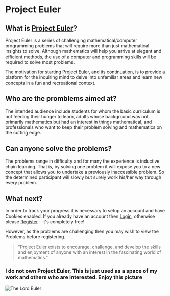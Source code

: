 # Project Euler 
## What is [Project Euler](https://projecteuler.net/about)?

Project Euler is a series of challenging mathematical/computer programming problems that will require more than just mathematical insights to solve. Although mathematics will help you arrive at elegant and efficient methods, the use of a computer and programming skills will be required to solve most problems.

The motivation for starting Project Euler, and its continuation, is to provide a platform for the inquiring mind to delve into unfamiliar areas and learn new concepts in a fun and recreational context.


## Who are the promblems aimed at?
The intended audience include students for whom the basic curriculum is not feeding their hunger to learn, adults whose background was not primarily mathematics but had an interest in things mathematical, and professionals who want to keep their problem solving and mathematics on the cutting edge.


## Can anyone solve the problems?
The problems range in difficulty and for many the experience is inductive chain learning. That is, by solving one problem it will expose you to a new concept that allows you to undertake a previously inaccessible problem. So the determined participant will slowly but surely work his/her way through every problem.


## What next?
In order to track your progress it is necessary to setup an account and have Cookies enabled. If you already have an account then [Login](https://projecteuler.net/sign_in), otherwise please [Register](https://projecteuler.net/register) – it's completely free!

However, as the problems are challenging then you may wish to view the Problems before registering.

> "Project Euler exists to encourage, challenge, and develop the skills and enjoyment of anyone with an interest in the fascinating world of mathematics."


### I do not own Project Euler, This is just used as a space of my work and others who are interested. Enjoy this picture

![The Lord Euler](https://projecteuler.net/images/euler_portrait.png)